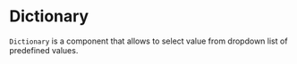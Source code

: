 # Dictionary

`Dictionary` is a component that allows to select value from dropdown list of predefined values.
